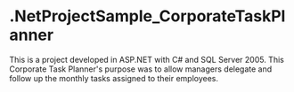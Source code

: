 # .NetProjectSample_CorporateTaskPlanner
This is a project developed in ASP.NET with C# and SQL Server 2005. This Corporate Task Planner's purpose was to allow managers delegate and follow up the monthly tasks assigned to their employees.
